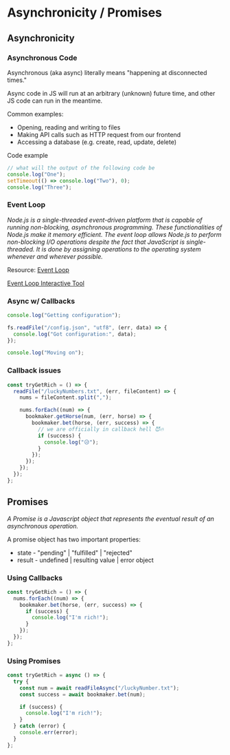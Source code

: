 # Asynchronicity / Promises

## Asynchronicity

### Asynchronous Code

Asynchronous (aka async) literally means "happening at disconnected times."

Async code in JS will run at an arbitrary (unknown) future time, and other JS code can run in the meantime.

Common examples:

- Opening, reading and writing to files
- Making API calls such as HTTP request from our frontend
- Accessing a database (e.g. create, read, update, delete)

Code example

```js
// what will the output of the following code be
console.log("One");
setTimeout(() => console.log("Two"), 0);
console.log("Three");
```

### Event Loop

_Node.js is a single-threaded event-driven platform that is capable of running non-blocking, asynchronous programming. These functionalities of Node.js make it memory efficient. The event loop allows Node.js to perform non-blocking I/O operations despite the fact that JavaScript is single-threaded. It is done by assigning operations to the operating system whenever and wherever possible._

Resource: [Event Loop](https://www.geeksforgeeks.org/node-js-event-loop/)

[Event Loop Interactive Tool](http://latentflip.com/loupe/?code=JC5vbignYnV0dG9uJywgJ2NsaWNrJywgZnVuY3Rpb24gb25DbGljaygpIHsKICAgIHNldFRpbWVvdXQoZnVuY3Rpb24gdGltZXIoKSB7CiAgICAgICAgY29uc29sZS5sb2coJ1lvdSBjbGlja2VkIHRoZSBidXR0b24hJyk7ICAgIAogICAgfSwgMjAwMCk7Cn0pOwoKY29uc29sZS5sb2coIkhpISIpOwoKc2V0VGltZW91dChmdW5jdGlvbiB0aW1lb3V0KCkgewogICAgY29uc29sZS5sb2coIkNsaWNrIHRoZSBidXR0b24hIik7Cn0sIDUwMDApOwoKY29uc29sZS5sb2coIldlbGNvbWUgdG8gbG91cGUuIik7!!!PGJ1dHRvbj5DbGljayBtZSE8L2J1dHRvbj4%3D)

### Async w/ Callbacks

```js
console.log("Getting configuration");

fs.readFile("/config.json", "utf8", (err, data) => {
  console.log("Got configuration:", data);
});

console.log("Moving on");
```

### Callback issues

```js
const tryGetRich = () => {
  readFile("/luckyNumbers.txt", (err, fileContent) => {
    nums = fileContent.split(",");

    nums.forEach((num) => {
      bookmaker.getHorse(num, (err, horse) => {
        bookmaker.bet(horse, (err, success) => {
          // we are officially in callback hell 😈🔥
          if (success) {
            console.log("😥");
          }
        });
      });
    });
  });
};
```

## Promises

_A Promise is a Javascript object that represents the eventual result of an asynchronous operation._

A promise object has two important properties:

- state - "pending" | "fulfilled" | "rejected"
- result - undefined | resulting value | error object

### Using Callbacks

```js
const tryGetRich = () => {
  nums.forEach((num) => {
    bookmaker.bet(horse, (err, success) => {
      if (success) {
        console.log("I'm rich!");
      }
    });
  });
};
```

### Using Promises

```js
const tryGetRich = async () => {
  try {
    const num = await readFileAsync("/luckyNumber.txt");
    const success = await bookmaker.bet(num);

    if (success) {
      console.log("I'm rich!");
    }
  } catch (error) {
    console.err(error);
  }
};
```

